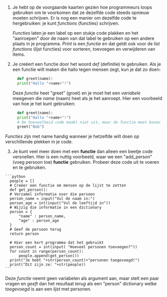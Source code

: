 1. Je hebt op de voorgaande kaarten gezien hoe programmeurs loops gebruiken om te voorkomen dat ze dezelfde code steeds opnieuw moeten schrijven. Er is nog een manier om dezelfde code te hergebruiken: je kunt *functions* (functies) schrijven.

    *Functies* laten je een label op een stukje code plakken en het "aanroepen" door de naam van dat label te gebruiken op een andere plaats in je programma.  *Print*  is een *functie* en dat geldt ook voor de *list functions* (lijst functies) voor sorteren, toevoegen en verwijderen van items.

2. Je creëert een functie door het woord *def* (definitie) te gebruiken. Als je een functie wilt maken die hallo tegen mensen zegt, kun je dat zo doen:
    ```python
      def greet(name):
      print("Hallo "+name+"!")
    ```
    Deze *functie* heet "greet" (groet) en je moet het een *variabele* meegeven die *name* (naam) heet als je het aanroept. Hier een voorbeeld van hoe je het kunt gebruiken:
    ```python
      def greet(name):
      print("Hallo "+name+"!")
      # De hoeveelheid code maakt niet uit, maar de functie moet boven de plaats staan waar je het aanroept.
      greet("Bob")
    ```
*Functies*  zijn met name handig wanneer je hetzelfde wilt doen op verschillende plekken in je code.

3. Je kunt veel meer doen met een **functie** dan alleen een beetje code versnellen.  Hier is een nuttig voorbeeld, waar we een "add_person" (voeg persoon toe) **functie** gebruiken. Probeer deze code uit te voeren en te gebruiken.
<!--fixme-->
    ```python
      people = []
      # Creëer een functie om mensen op de lijst te zetten
      def get_person():
      # Verzamel informatie over die persoon
      person_name = input("Vul de naam in:") 
      person_age = int(input("Vul de leeftijd in"))
      # Wijzig die informatie in een dictionary
      person = {
          "name" : person_name,
          "age" : person_age
      }
      # Geef de persoon terug
      return person

      # Hier een kort programma dat het gebruikt
      person_count = int(input( "Hoeveel personen toevoegen?"))
      for count in range(person_count):
          people.append(get_person())
      print("Je hebt "+str(person_count)+"personen toegevoegd!")
      print("Dit zijn ze: "+str(people))
    ```
Deze *functie* neemt geen variabelen als argument aan, maar stelt een paar vragen en *geeft* dan het resultaat *terug* als een "person" dictionary welke *toegevoegd* is aan een *lijst* met personen.
